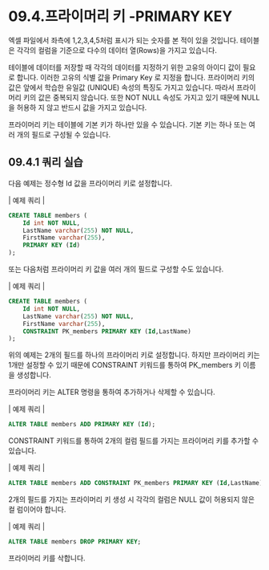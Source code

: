 # 09.4.프라이머리 키 -PRIMARY KEY 
엑셀 파일에서 좌측에 1,2,3,4,5처럼 표시가 되는 숫자를 본 적이 있을 것입니다. 테이블 은 각각의 컬럼을 기준으로 다수의 데이터 열(Rows)을 가지고 있습니다.  

테이블에 데이터를 저장할 때 각각의 데이터를 지정하기 위한 고유의 아이디 값이 필요로 합니다. 이러한 고유의 식별 값을 Primary Key 로 지정을 합니다. 프라이머리 키의 값은 앞에서 학습한 유일값 (UNIQUE) 속성의 특징도 가지고 있습니다. 따라서 프라이머리 키의 값은 중복되지 않습니다. 또한 NOT NULL 속성도 가지고 있기 때문에 NULL을 허용하 지 않고 반드시 값을 가지고 있습니다.  

프라이머리 키는 테이블에 기본 키가 하나만 있을 수 있습니다. 기본 키는 하나 또는 여러 개의 필드로 구성될 수 있습니다.  

## 09.4.1 쿼리 실습 
다음 예제는 정수형 Id 값을 프라이머리 키로 설정합니다.

| 예제 쿼리 | 
```sql
CREATE TABLE members (
    Id int NOT NULL,
    LastName varchar(255) NOT NULL,
    FirstName varchar(255),
    PRIMARY KEY (Id)
);
```

또는 다음처럼 프라이머리 키 값을 여러 개의 필드로 구성할 수도 있습니다.  

| 예제 쿼리 | 
```sql
CREATE TABLE members (
    Id int NOT NULL,
    LastName varchar(255) NOT NULL,
    FirstName varchar(255),
    CONSTRAINT PK_members PRIMARY KEY (Id,LastName)
);

```

위의 예제는 2개의 필드를 하나의 프라이머리 키로 설정합니다. 하지만 프라이머리 키는 1개만 설정할 수 있기 때문에 CONSTRAINT 키워드를 통하여 PK_members 키 이름을 생성합니다.  

프라이머리 키는 ALTER 명령을 통하여 추가하거나 삭제할 수 있습니다.  

| 예제 쿼리 | 
```sql
ALTER TABLE members ADD PRIMARY KEY (Id); 
```

CONSTRAINT 키워드를 통하여 2개의 컬럼 필드를 가지는 프라이머리 키를 추가할 수 있습니다.  

| 예제 쿼리 | 
```sql
ALTER TABLE members ADD CONSTRAINT PK_members PRIMARY KEY (Id,LastName); 
```

2개의 필드를 가지는 프라이머리 키 생성 시 각각의 컬럼은 NULL 값이 허용되지 않은 컬 럼이어야 합니다.  

| 예제 쿼리 | 
```sql
ALTER TABLE members DROP PRIMARY KEY; 
```

프라이머리 키를 삭합니다. 
